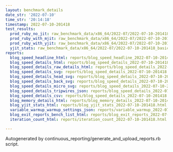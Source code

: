 ```yaml
---
layout: benchmark_details
date_str: '2022-07-10'
time_str: '20:14:18'
timestamp: 2022-07-10-201418
test_results:
  prod_ruby_no_jit: raw_benchmark_data/x86_64/2022-07/2022-07-10-201418_basic_benchmark_prod_ruby_no_jit.json
  prod_ruby_with_mjit: raw_benchmark_data/x86_64/2022-07/2022-07-10-201418_basic_benchmark_prod_ruby_with_mjit.json
  prod_ruby_with_yjit: raw_benchmark_data/x86_64/2022-07/2022-07-10-201418_basic_benchmark_prod_ruby_with_yjit.json
  yjit_stats: raw_benchmark_data/x86_64/2022-07/2022-07-10-201418_basic_benchmark_yjit_stats.json
reports:
  blog_speed_headline_html: reports/blog_speed_headline_2022-07-10-201418.html
  blog_speed_details_html: reports/blog_speed_details_2022-07-10-201418.html
  blog_speed_details_raw_details_html: reports/blog_speed_details_2022-07-10-201418.raw_details.html
  blog_speed_details_svg: reports/blog_speed_details_2022-07-10-201418.svg
  blog_speed_details_head_svg: reports/blog_speed_details_2022-07-10-201418.head.svg
  blog_speed_details_back_svg: reports/blog_speed_details_2022-07-10-201418.back.svg
  blog_speed_details_micro_svg: reports/blog_speed_details_2022-07-10-201418.micro.svg
  blog_speed_details_tripwires_json: reports/blog_speed_details_2022-07-10-201418.tripwires.json
  blog_speed_details_csv: reports/blog_speed_details_2022-07-10-201418.csv
  blog_memory_details_html: reports/blog_memory_details_2022-07-10-201418.html
  blog_yjit_stats_html: reports/blog_yjit_stats_2022-07-10-201418.html
  variable_warmup_warmup_settings_json: reports/variable_warmup_2022-07-10-201418.warmup_settings.json
  blog_exit_reports_bench_list_html: reports/blog_exit_reports_2022-07-10-201418.bench_list.html
  iteration_count_html: reports/iteration_count_2022-07-10-201418.html

---
```

Autogenerated by continuous_reporting/generate_and_upload_reports.rb script.
